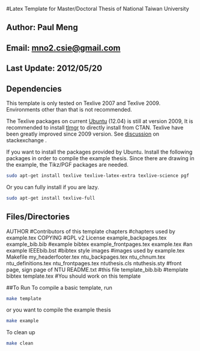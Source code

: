 #Latex Template for Master/Doctoral Thesis of National Taiwan University

## Author: Paul Meng
## Email: mno2.csie@gmail.com
## Last Update: 2012/05/20


## Dependencies
This template is only tested on Texlive 2007 and Texlive 2009.
Environments other than that is not recommended.

The Texlive packages on current [Ubuntu](http://packages.ubuntu.com/search?keywords=texlive) (12.04) is still at version 2009,
It is recommended to install [tlmgr](http://www.tug.org/texlive/tlmgr.html) to directly install from CTAN.
Texlive have been greatly improved since 2009 version.
See [discussion](http://tex.stackexchange.com/questions/1092/how-to-install-vanilla-texlive-on-debian-or-ubuntu) on stackexchange
.

If you want to install the packages provided by Ubuntu.
Install the following packages in order to compile the example thesis.
Since there are drawing in the example, the Tikz/PGF packages are needed.

``` bash
sudo apt-get install texlive texlive-latex-extra texlive-science pgf
```

Or you can fully install if you are lazy.

``` bash
sudo apt-get install texlive-full
```

## Files/Directories

AUTHOR                        #Contributors of this template
chapters                      #chapters used by example.tex
COPYING                       #GPL v2 License
example_backpages.tex         
example_bib.bib               #example bibtex
example_frontpages.tex
example.tex                   #an example
IEEEbib.bst                   #bibtex style
images                        #images used by example.tex
Makefile
my_headerfooter.tex
ntu_backpages.tex
ntu_chnum.tex
ntu_definitions.tex
ntu_frontpages.tex
ntuthesis.cls
ntuthesis.sty                 #front page, sign page of NTU
README.txt                    #this file
template_bib.bib              #template bibtex
template.tex                  #You should work on this template


##To Run
To compile a basic template, run

``` bash
make template
```

or you want to compile the example thesis

``` bash
make example
```

To clean up

``` bash
make clean
```
